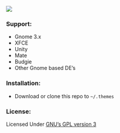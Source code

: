 ![](https://raw.githubusercontent.com/material-ocean/Material-Ocean-Gtk-Theme/master/2019-08-17_19-56.png)

### Support:

- Gnome 3.x
- XFCE
- Unity
- Mate
- Budgie
- Other Gnome based DE’s

### Installation:

- Download or clone this repo to `~/.themes`

### License:

Licensed Under [GNU’s GPL version 3](https://github.com/material-ocean/Material-Ocean/blob/master/LICENSE)

